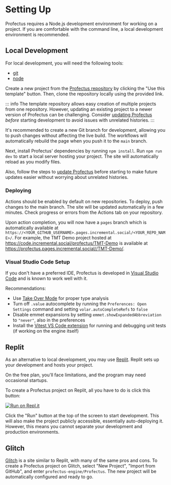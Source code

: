 # Setting Up

Profectus requires a Node.js development environment for working on a project. If you are comfortable with the command line, a local development environment is recommended.

## Local Development

For local development, you will need the following tools:

- [git](https://git-scm.com/downloads)
- [node](https://nodejs.org/en/download/)

Create a new project from the [Profectus repository](https://code.incremental.social/profectus/Profectus) by clicking the "Use this template" button. Then, clone the repository locally using the provided link.

::: info
The template repository allows easy creation of multiple projects from one repository. However, updating an existing project to a newer version of Profectus can be challenging. Consider [updating Profectus](./updating.md) _before_ starting development to avoid issues with unrelated histories.
:::

It's recommended to create a new Git branch for development, allowing you to push changes without affecting the live build. The workflows will automatically rebuild the page when you push it to the `main` branch.

Next, install Profectus' dependencies by running `npm install`. Run `npm run dev` to start a local server hosting your project. The site will automatically reload as you modify files.

Also, follow the steps to [update Profectus](./updating.md) before starting to make future updates easier without worrying about unrelated histories.

### Deploying

Actions should be enabled by default on new repositories. To deploy, push changes to the main branch. The site will be updated automatically in a few minutes. Check progress or errors from the Actions tab on your repository.

Upon action completion, you will now have a `pages` branch which is automatically available at `https://<YOUR_GITHUB_USERNAME>.pages.incremental.social/<YOUR_REPO_NAME>/`. For example, the TMT Demo project hosted at https://code.incremental.social/profectus/TMT-Demo is available at https://profectus.pages.incremental.social//TMT-Demo/.

### Visual Studio Code Setup

If you don't have a preferred IDE, Profectus is developed in [Visual Studio Code](https://code.visualstudio.com) and is known to work well with it.

Recommendations:
- Use [Take Over Mode](https://vuejs.org/guide/typescript/overview.html#volar-takeover-mode) for proper type analysis
- Turn off `.value` autocomplete by running the `Preferences: Open Settings` command and setting `volar.autoCompleteRefs` to `false`
- Disable emmet expansions by setting `emmet.showExpandedAbbreviation` to `"never"`, also in the preferences
- Install the [Vitest VS Code extension](https://marketplace.visualstudio.com/items?itemName=ZixuanChen.vitest-explorer&ssr=false#qna) for running and debugging unit tests (if working on the engine itself)

## Replit

As an alternative to local development, you may use [Replit](https://replit.com). Replit sets up your development and hosts your project.

On the free plan, you'll face limitations, and the program may need occasional startups.

To create a Profectus project on Replit, all you have to do is click this button:

[![Run on Repl.it](https://repl.it/badge/github/profectus-engine/Profectus)](https://repl.it/github/profectus-engine/Profectus)

Click the "Run" button at the top of the screen to start development. This will also make the project publicly accessible, essentially auto-deploying it. However, this means you cannot separate your development and production environments.

## Glitch

[Glitch](https://glitch.com) is a site similar to Replit, with many of the same pros and cons. To create a Profectus project on Glitch, select "New Project", "Import from GitHub", and enter `profectus-engine/Profectus`. The new project will be automatically configured and ready to go.
